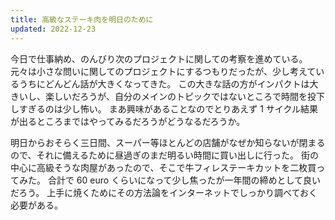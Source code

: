 ```yaml
---
title: 高級なステーキ肉を明日のために
updated: 2022-12-23
---
```


今日で仕事納め、のんびり次のプロジェクトに関しての考察を進めている。
元々は小さな問いに関してのプロジェクトにするつもりだったが、少し考えているうちにどんどん話が大きくなってきた。
この大きな話の方がインパクトは大きいし、楽しいだろうが、自分のメインのトピックではないところで時間を投下しすぎるのは少し怖い。
まあ興味があることなのでとりあえず 1 サイクル結果が出るところまではやってみるだろうがどうなるだろうか。

明日からおそらく三日間、スーパー等ほとんどの店舗がなぜか知らないが閉まるので、それに備えるために昼過ぎのまだ明るい時間に買い出しに行った。
街の中心に高級そうな肉屋があったので、そこで牛フィレステーキカットを二枚買ってみた。
合計で 60 euro くらいになって少し焦ったが一年間の締めとして良いだろう。
上手に焼くためにその方法論をインターネットでしっかり調べておく必要がある。
